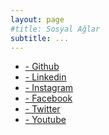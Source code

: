 ```yaml
---
layout: page
#title: Sosyal Ağlar
subtitle: ...
---
```

 <ul class ="slinks">
    <li>
    <a href="https://github.com/hpehlivanlar"  target="_blank" class="github">
      <i class="fa fa-github" aria-hidden="true"></i>
      <span> -  Github</span>
    </a>
  </li>
   <li>
    <a href="https://www.linkedin.com/in/hpehlivanlar" target="_blank" class="linkedin" >
      <i class="fa fa-linkedin" aria-hidden="true"></i>
      <span> -  Linkedin</span>
    </a>
  </li>
    <li>
    <a href="https://www.instagram.com/pehlivan__hasan" target="_blank"  class="instagram">
      <i class="fa fa-instagram" aria-hidden="true"></i>
      <span> -  Instagram</span>
    </a>
  </li>
  <li>
    <a href="https://www.facebook.com/hpehlivanlr" target="_blank" class="facebook" >
      <i class="fa fa-facebook" aria-hidden="true"></i>
      <span> -  Facebook</span>
    </a>
  </li>
  <li>
    <a href="https://www.twitter.com/hasanpehlivanlr" target="_blank" class="twitter" >
      <i class="fa fa-twitter" aria-hidden="true"></i>
      <span> -  Twitter</span>
    </a>
  </li>
  <li>
    <a href="https://www.youtube.com/@hasanpehlivanlar" target="_blank"  class="youtube">
      <i class="fa fa-youtube" aria-hidden="true"></i>
      <span> - Youtube</span>
    </a>
  </li>





